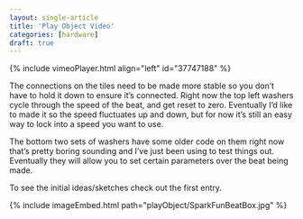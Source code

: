 ```yaml
---
layout: single-article
title: 'Play Object Video'
categories: [hardware]
draft: true
---
```


{% include vimeoPlayer.html align="left" id="37747188" %}

The connections on the tiles need to be made more stable so you don’t have to hold it down to ensure it’s connected. Right now the top left washers cycle through the speed of the beat, and get reset to zero. Eventually I’d like to made it so the speed fluctuates up and down, but for now it’s still an easy way to lock into a speed you want to use.

The bottom two sets of washers have some older code on them right now that’s pretty boring sounding and I’ve just been using to test things out. Eventually they will allow you to set certain parameters over the beat being made.

To see the initial ideas/sketches check out the first entry.

{% include imageEmbed.html path="playObject/SparkFunBeatBox.jpg" %}
